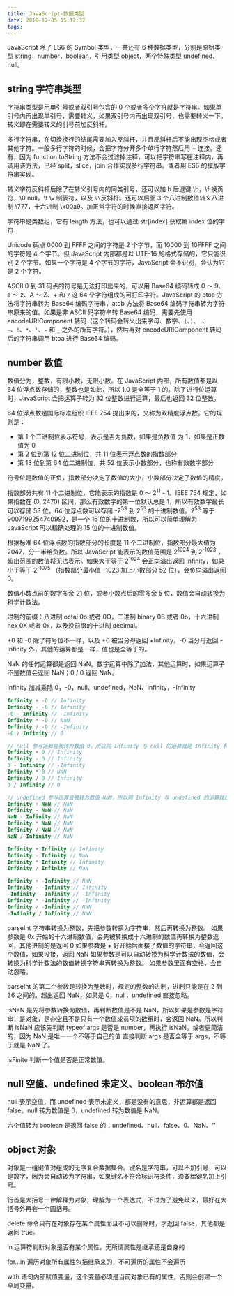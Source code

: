 ```yaml
---
title: JavaScript-数据类型
date: 2018-12-05 15:12:37
tags:
---
```



JavaScript 除了 ES6 的 Symbol 类型，一共还有 6 种数据类型，分别是原始类型 string，number，boolean，引用类型 object，两个特殊类型 undefined、null。

## string 字符串类型

字符串类型是用单引号或者双引号包含的 0 个或者多个字符就是字符串。如果单引号内再出现单引号，需要转义，如果双引号内再出现双引号，也需要转义一下。转义即在需要转义的引号前加反斜杆。

多行字符串，在切换换行的结尾需要加入反斜杆，并且反斜杆后不能出现空格或者其他字符。一般多行字符的时候，会把字符分开多个单行字符然后用 + 连接。还有，因为 function.toString 方法不会过滤掉注释，可以把字符串写在注释内，再调用该方法，已经 split，slice，join 合作实现多行字符串。或者用 ES6 的模版字符串实现。

转义字符反斜杆后除了在转义引号内的同类引号，还可以加 b 后退键 \b，\f 换页符，\0 null，\t \v 制表符，以及 `\\`反斜杆。还可以后面 3 个八进制数值转义八进制 \777，十六进制 \x00a9。加正常字符的时候直接返回字符。

字符串是类数组，它有 length 方法，也可以通过 str[index] 获取第 index 位的字符

Unicode 码点 0000 到 FFFF 之间的字符是 2 个字节，而 10000 到 10FFFF 之间的字符是 4 个字节。但 JavaScript 内部都是以 UTF-16 的格式存储的，它只能识别 2 个字节。如果一个字符是 4 个字节的字符，JavaScript 会不识别，会认为它是 2 个字符。

ASCII 0 到 31 码点的符号是无法打印出来的，可以用 Base64 编码转成 0 ～ 9、a ～ z、A ～ Z、+ 和 `/` 这 64 个字符组成的可打印字符。JavaScript 的 btoa 方法将字符串转为 Base64 编码字符串，atob 方法将 Base64 编码字符串转为字符串原来的值。如果是非 ASCII 码字符串转 Base64 编码，需要先使用 encodeURIComponent 转码（这个转码会转义出来字母、数字、`(`、`)`、`.`、`~`、`!`、`*`、`'`、`-` 和 `_` 之外的所有字符。），然后再对 encodeURIComponent 转码后的字符串调用 btoa 进行 Base64 编码。

## number 数值

数值分为，整数，有限小数，无限小数。在 JavaScript 内部，所有数值都是以 64 位浮点数存储的，整数也是如此，所以 1.0 是全等于 1 的。除了进行位运算时，JavaScript 会把运算子转为 32 位整数进行运算，最后也返回 32 位整数。

64 位浮点数是国际标准组织 IEEE 754 提出来的，又称为双精度浮点数。它的规则是：

- 第 1 个二进制位表示符号，表示是否为负数，如果是负数值 为 1，如果是正数值为 0
- 第 2 位到第 12 位二进制位，共 11 位表示浮点数的指数部分
- 第 13 位到第 64 位二进制位，共 52 位表示小数部分，也称有效数字部分

符号位是数值的正负，指数部分决定了数值的大小，小数部分决定了数值的精度。

指数部分共有 11 个二进制位，它能表示的指数是 0 ～ 2<sup>11</sup> - 1。IEEE 754 规定，如果指数在 (0, 2470) 区间，那么有效数字的第一位默认总是 1，所以有效数字最长可以存储 53 位。64 位浮点数可以存储 -2<sup>53</sup> 到 2<sup>53</sup> 的十进制数值。2<sup>53</sup> 等于 9007199254740992，是一个 16 位的十进制数，所以可以简单理解为 JavaScript 可以精确处理的 15 位的十进制数值。

根据标准 64 位浮点数的指数部分的长度是 11 个二进制位，指数部分最大值为 2047，分一半给负数。所以 JavaScript 能表示的数值范围是 2<sup>1024</sup> 到 2<sup>-1023</sup> ，超出范围的数值将无法表示。如果大于等于 2<sup>1024</sup> 会正向溢出返回 Infinity，如果小于等于 2<sup>-1075</sup> （指数部分最小值 -1023 加上小数部分 52 位），会负向溢出返回 0。

数值小数点前的数字多余 21 位，或者小数点后的零多余 5 位，数值会自动转换为科学计数法。

进制的前缀：八进制 octal 0o 或者 0O，二进制 binary 0B 或者 0b，十六进制 hex 0X 或者 0x，以及没前缀的十进制 decimal。

+0 和 -0 除了符号位不一样，以及 +0 被当分母返回 +Infinity，-0 当分母返回 -Infinity 外，其他的运算都是一样，值也是全等于的。

NaN 的任何运算都是返回 NaN。数字运算中除了加法，其他运算时，如果运算子不是数值会返回 NaN；0 / 0 返回 NaN。

Infinity 加减乘除 0，-0，null、undefined，NaN、infinity，-Infinity

```js
Infinity + -0 // Infinity
Infinity - -0 // Infinity
-0 - Infinity // -Infinity
Infinity * -0 // NaN
Infinity / -0 // -Infinity
-0 / Infinity // 0

// null 参与运算会被转为数值 0，所以同 Infinity 与 null 的运算就是 Infinity 和 0 之间的运算
Infinity + 0 // Infinity
Infinity - 0 // Infinity
0 - Infinity // -Infinity
Infinity * 0 // NaN
Infinity / 0 // Infinity
0 / Infinity // 0

// undefined 参与运算会被转为数值 NaN，所以同 Infinity 与 undefined 的运算就是 Infinity 和  NaN 的运算
Infinity + NaN // NaN
Infinity - NaN // NaN
NaN - Infinity // NaN
Infinity * NaN // NaN
Infinity / NaN // NaN
NaN / Infinity // NaN

Infinity + Infinity // Infinity
Infinity - Infinity // NaN
Infinity * Infinity // Infinity
Infinity / Infinity // NaN

Infinity + -Infinity // NaN
Infinity - -Infinity // Infinity
-Infinity - Infinity // -Infinity
Infinity * -Infinity // -Infinity
Infinity / -Infinity // NaN
-Infinity / Infinity // NaN
```

parseInt 字符串转换为整数，先把参数转换为字符串，然后再转换为整数。
如果参数是 0x 开始的十六进制数值，会先被转换成十六进制的数值再转换为整数返回，其他进制的是返回 0
如果参数是 + 好开始后面接了数值的字符串，会返回这个数值，如果没接，返回 NaN
如果参数是可以自动转换为科学计数法的数值，会转换为科学计数法的数值转换字符串再转换为整数。
如果参数里面有空格，会自动忽略。

parseInt 的第二个参数是转换为整数时，规定的整数的进制，进制只能是在 2 到 36 之间的。超出返回 NaN，如果是 0，null，undefined 直接忽略。

isNaN 是先将参数转换为数值，再判断数值是不是 NaN，所以如果是参数是字符串，是对象，是非空且不是只有一个数值成员项的数组时，会返回 NaN。所以判断 isNaN 应该先判断 typeof args 是否是 number，再执行 isNaN。或者更简洁的，因为 NaN 是唯一一个不等于自己的值 直接判断 args 是否全等于 args，不等于就是 NaN 了。

isFinite 判断一个值是否是正常数值。

## null 空值、undefined 未定义、boolean 布尔值

null 表示空值，而 undefined 表示未定义，都是没有的意思，非运算都是返回 false。null 转为数值是 0，undefined 转为数值是 NaN。

六个值转为 boolean 是返回 false 的：undefined、null、false、0、NaN、''

## object 对象

对象是一组键值对组成的无序复合数据集合。键名是字符串，可以不加引号，可以是数字，因为会自动转为字符串，如果键名不符合标识符条件，须要给键名加上引号。

行首是大括号一律解释为对象，理解为一个表达式，不过为了避免歧义，最好在大括号外再套一个圆括号。

delete 命令只有在对象存在某个属性而且不可以删除时，才返回 false，其他都是返回 true。

in 运算符判断对象是否有某个属性，无所谓属性是继承还是自身的

for...in 遍历对象所有属性包括继承来的，不可遍历的属性不会遍历

with 语句内部赋值变量，这个变量必须是当前对象已有的属性，否则会创建一个全局变量。